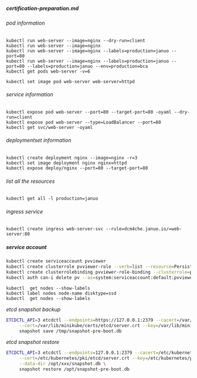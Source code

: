 ##### certification-preparation.md

###### pod information

```console
kubectl run web-server --image=nginx --dry-run=client
kubectl run web-server --image=nginx
kubectl run web-server --image=nginx --labels=production=januo --port=80 
kubectl run web-server --image=nginx --labels=production=januo --port=80 --labels=production=januo --env=production=bca
kubectl get pods web-server -v=6

kubectl set image pod web-server web-server=httpd
```

###### service information

```console
kubectl expose pod web-server --port=80 --target-port=80 -oyaml --dry-run=client
kubectl expose pod web-server --type=LoadBalancer --port=80
kubectl get svc/web-server -oyaml
```

###### deploymentset information
```console
kubectl create deployment nginx --image=nginx -r=3
kubectl set image deployment nginx nginx=httpd
kubectl expose deploy/nginx --port=80 --target-port=80
```

###### list all the resources

```console
kubectl get all -l production=januo
```

###### _ingress service_
```console
kubectl create ingress web-server-svc --rule=dcm4che.januo.io/=web-server:80
```

##### service account

```bash
kubectl create serviceaccount pvviewer
kubectl create clusterrole pvviewer-role --verb=list --resource=PersistentVolumes
kubectl create clusterrolebinding pvviewer-role-binding --clusterrole=pvviewer-role --serviceaccount=default:pvviewer
kubectl auth can-i delete pv --as=system:serviceaccount:default:pvviewer
```

```console
kubectl  get nodes --show-labels
kubectl label nodes node-name disktype=ssd
kubectl  get nodes --show-labels
```

_etcd snapshot backup_
```bash
ETCDCTL_API=3 etcdctl --endpoints=https://127.0.0.1:2379 --cacert=/var/lib/minikube/certs/etcd/ca.crt \
     --cert=/var/lib/minikube/certs/etcd/server.crt --key=/var/lib/minikube/certs/etcd/server.key \
     snapshot save /tmp/snapshot-pre-boot.db
```


_etcd snapshot restore_
```bash
ETCDCTL_API=3 etcdctl --endpoints=127.0.0.1:2379 --cacert=/etc/kubernetes/pki/etcd/ca.crt \
     --cert=/etc/kubernetes/pki/etcd/server.crt --key=/etc/kubernetes/pki/etcd/server.key \
     --data-dir /opt/xxx/snapshot.db \
     snapshot restore /opt/snapshot-pre-boot.db
```
